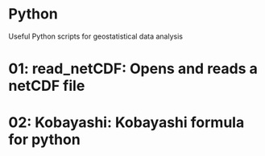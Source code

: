 # Python
Useful Python scripts for geostatistical data analysis


# 01: read_netCDF: Opens and reads a netCDF file
# 02: Kobayashi: Kobayashi formula for python

